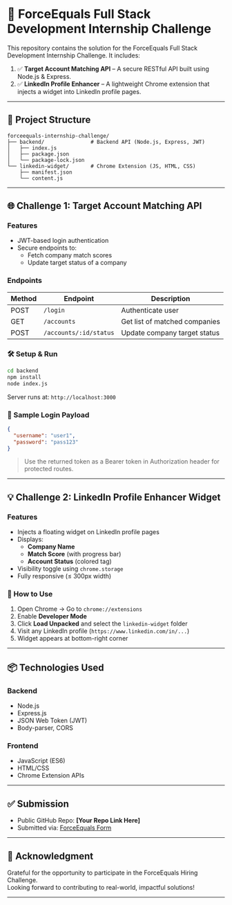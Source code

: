 # 🚀 ForceEquals Full Stack Development Internship Challenge

This repository contains the solution for the ForceEquals Full Stack Development Internship Challenge. It includes:

1. ✅ **Target Account Matching API** – A secure RESTful API built using Node.js & Express.
2. ✅ **LinkedIn Profile Enhancer** – A lightweight Chrome extension that injects a widget into LinkedIn profile pages.

---

## 📁 Project Structure

```
forceequals-internship-challenge/
├── backend/               # Backend API (Node.js, Express, JWT)
│   ├── index.js
│   ├── package.json
│   └── package-lock.json
└── linkedin-widget/       # Chrome Extension (JS, HTML, CSS)
    ├── manifest.json
    └── content.js
```

---

## 🌐 Challenge 1: Target Account Matching API

### Features
- JWT-based login authentication
- Secure endpoints to:
  - Fetch company match scores
  - Update target status of a company

### Endpoints

| Method | Endpoint                  | Description                      |
|--------|---------------------------|----------------------------------|
| POST   | `/login`                  | Authenticate user                |
| GET    | `/accounts`               | Get list of matched companies    |
| POST   | `/accounts/:id/status`    | Update company target status     |

### 🛠 Setup & Run

```bash
cd backend
npm install
node index.js
```

Server runs at: `http://localhost:3000`

### 🔐 Sample Login Payload

```json
{
  "username": "user1",
  "password": "pass123"
}
```

> Use the returned token as a Bearer token in Authorization header for protected routes.

---

## 💡 Challenge 2: LinkedIn Profile Enhancer Widget

### Features
- Injects a floating widget on LinkedIn profile pages
- Displays:
  - **Company Name**
  - **Match Score** (with progress bar)
  - **Account Status** (colored tag)
- Visibility toggle using `chrome.storage`
- Fully responsive (≤ 300px width)

### 🧪 How to Use

1. Open Chrome → Go to `chrome://extensions`
2. Enable **Developer Mode**
3. Click **Load Unpacked** and select the `linkedin-widget` folder
4. Visit any LinkedIn profile (`https://www.linkedin.com/in/...`)
5. Widget appears at bottom-right corner

---

## 📦 Technologies Used

### Backend
- Node.js
- Express.js
- JSON Web Token (JWT)
- Body-parser, CORS

### Frontend
- JavaScript (ES6)
- HTML/CSS
- Chrome Extension APIs

---

## ✅ Submission

- Public GitHub Repo: **[Your Repo Link Here]**
- Submitted via: [ForceEquals Form](https://forms.gle/VueogfhjuS7HXuS17)

---

## 🙌 Acknowledgment

Grateful for the opportunity to participate in the ForceEquals Hiring Challenge.  
Looking forward to contributing to real-world, impactful solutions!

---
